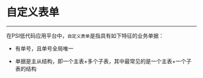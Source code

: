 # 自定义表单

---

在PSI低代码应用平台中，`自定义表单`是指具有如下特征的业务单据：

- 有单号，且单号全局唯一

- 单据是主从结构，即一个主表+多个子表，其中最常见的是一个主表+一个子表的结构

